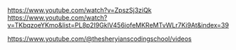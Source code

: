 https://www.youtube.com/watch?v=ZpszSj3ziQk
https://www.youtube.com/watch?v=TKbqzoeYKmo&list=PL8p2I9GklV456iofeMKReMTvWLr7Ki9At&index=39


https://www.youtube.com/@thesheryianscodingschool/videos